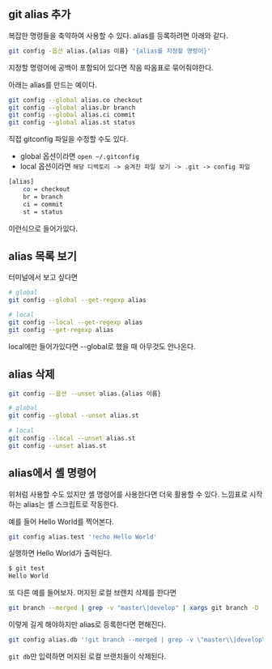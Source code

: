 ## git alias 추가
복잡한 명령들을 축약하여 사용할 수 있다. alias를 등록하려면 아래와 같다.

```bash
git config -옵션 alias.{alias 이름} '{alias를 지정할 명령어}'
```

지정할 명령어에 공백이 포함되어 있다면 작음 따옴표로 묶어줘야한다.

아래는 alias를 만드는 예이다.

```bash
git config --global alias.co checkout
git config --global alias.br branch
git config --global alias.ci commit
git config --global alias.st status
```

직접 gitconfig 파일을 수정할 수도 있다.

- global 옵션이라면 `open ~/.gitconfig`
- local 옵션이라면 `해당 디렉토리 -> 숨겨진 파일 보기 -> .git -> config 파일`

```bash
[alias]
    co = checkout
    br = branch
    ci = commit
    st = status 
```

이런식으로 들어가있다.

## alias 목록 보기

터미널에서 보고 싶다면

```bash
# global
git config --global --get-regexp alias

# local
git config --local --get-regexp alias
git config --get-regexp alias
```

local에만 들어가있다면 --global로 했을 때 아무것도 안나온다.

## alias 삭제

```bash
git config --옵션 --unset alias.{alias 이름}
```

```bash
# global
git config --global --unset alias.st
 
# local
git config --local --unset alias.st
git config --unset alias.st
```

## alias에서 셸 명령어

위처럼 사용할 수도 있지만 셸 명령어를 사용한다면 더욱 활용할 수 있다. 느낌표로 시작하는 alias는 셸 스크립트로 작동한다.

예를 들어 Hello World를 찍어본다.

```bash
git config alias.test '!echo Hello World'
```
실행하면 Hello World가 출력된다.

```bash
$ git test
Hello World
```

또 다른 예를 들어보자. 머지된 로컬 브랜치 삭제를 한다면

```bash
git branch --merged | grep -v "master\|develop" | xargs git branch -D
```
이렇게 길게 해야하지만 alias로 등록한다면 편해진다.

```bash
git config alias.db '!git branch --merged | grep -v \"master\\|develop\" | xargs git branch -d'
```

`git db`만 입력하면 머지된 로컬 브랜치들이 삭제된다.